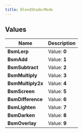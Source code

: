 ```yaml
---
title: BlendShaderMode
---
```


## Values
| Name | Description |
| ---- | ----------- |
| **BsmLerp** | Value: **0** |
| **BsmAdd** | Value: **1** |
| **BsmSubtract** | Value: **2** |
| **BsmMultiply** | Value: **3** |
| **BsmMultiply2x** | Value: **4** |
| **BsmScreen** | Value: **5** |
| **BsmDifference** | Value: **6** |
| **BsmLighten** | Value: **7** |
| **BsmDarken** | Value: **8** |
| **BsmOverlay** | Value: **9** |

